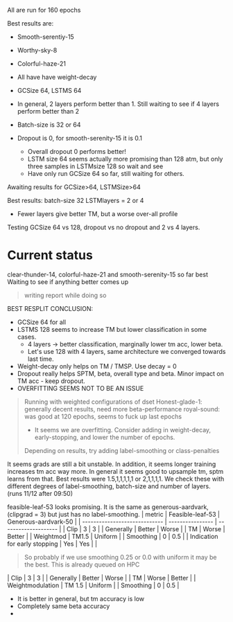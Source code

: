 All are run for 160 epochs

Best results are: 
- Smooth-serentiy-15
- Worthy-sky-8
- Colorful-haze-21

- All have have weight-decay 
- GCSize 64, LSTMS 64
- In general, 2 layers perform better than 1. Still waiting to see if 4 layers perform better than 2 
- Batch-size is 32 or 64 
- Dropout is 0, for smooth-serenity-15 it is 0.1
	- Overall dropout 0 performs better!
	- LSTM size 64 seems actually more promising than 128 atm, but only three samples in LSTMsize 128 so wait and see
	- Have only run GCSize 64 so far, still waiting for others.

Awaiting results for GCSize>64, LSTMSize>64



Best results: 
batch-size 32
LSTMlayers = 2 or 4
- Fewer layers give better TM, but a worse over-all profile

Testing GCSize 64 vs 128, dropout vs no dropout and 2 vs 4 layers. 

<h1> Current status </h1>
clear-thunder-14, colorful-haze-21 and smooth-serenity-15 so far best
Waiting to see if anything better comes up 

>writing report while doing so 



BEST RESPLIT CONCLUSION: 
- GCSize 64 for all 
- LSTMS 128 seems to increase TM but lower classification in some cases.
	- 4 layers -> better classification, marginally lower tm acc, lower beta.
	- Let's use 128 with 4 layers, same architecture we converged towards last time. 
- Weight-decay only helps on TM / TMSP. Use decay = 0
- Dropout really helps SPTM, beta, overall type and beta. Minor impact on TM acc - keep dropout. 
- OVERFITTING SEEMS NOT TO BE AN ISSUE

>Running with weighted configurations of dset
>	Honest-glade-1: generally decent results, need more beta-performance
>	royal-sound: was good at 120 epochs, seems to fuck up last epochs
>	- It seems we are overfitting. Consider adding in weight-decay, early-stopping, and lower the number of epochs. 
>	
>	
>	Depending on results, try adding label-smoothing or class-penalties
>	




It seems grads are still a bit unstable. In addition, it seems longer training increases tm acc way more. In general it seems good to upsample tm, sptm learns from that. Best results were 1.5,1,1,1,1,1 or 2,1,1,1,1. We check these with different degrees of label-smoothing, batch-size and number of layers. (runs 11/12 after 09:50)


feasible-leaf-53 looks promising. It is the same as generous-aardvark, (clipgrad = 3) but just has no label-smoothing. 
| metric                        | Feasible-leaf-53 | Generous-aardvark-50 |
| ----------------------------- | ---------------- | -------------------- |
| Clip                          | 3                | 3                    |
| Generally                     | Better           | Worse                |
| TM                            | Worse            | Better               |
| Weightmod                     | TM1.5            | Uniform              |
| Smoothing                     | 0                | 0.5                  |
| Indication for early stopping | Yes              | Yes                  |
| 

> So probably if we use smoothing 0.25 or 0.0 with uniform it may be the best. 
> 	This is already queued on HPC






|       Clip       |         3        |           3          |
|     Generally    |      Better      |         Worse        |
|        TM        |       Worse      |        Better        |
| Weightmodulation |      TM 1.5      |        Uniform       |
|     Smoothing    |         0        |          0.5         |




- It is better in general, but tm accuracy is low
- Completely same beta accuracy 
- 

